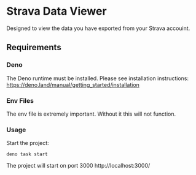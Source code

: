 # Strava Data Viewer

Designed to view the data you have exported from your Strava accouint.

## Requirements
### Deno
The Deno runtime must be installed. Please see installation instructions:
https://deno.land/manual/getting_started/installation

### Env Files
The env file is extremely important. Without it this will not function.

### Usage

Start the project:

```
deno task start
```

The project will start on port 3000 http://localhost:3000/
